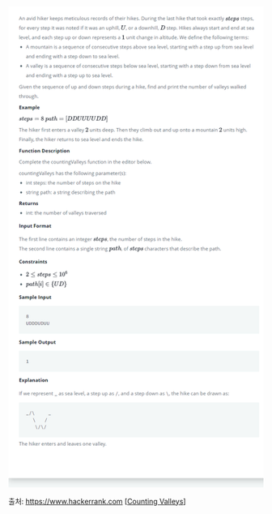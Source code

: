 ![Problem Image](https://raw.githubusercontent.com/hitari/scratch-paper/main/Algorithm-study/Hackerrank/interview-preparation-kit/Warm-up-challenges/Counting-valleys/Problem.png "문제지")

출처: https://www.hackerrank.com \[[Counting Valleys](https://www.hackerrank.com/challenges/counting-valleys/problem?h_l=interview&playlist_slugs%5B%5D=interview-preparation-kit&playlist_slugs%5B%5D=warmup)\]
